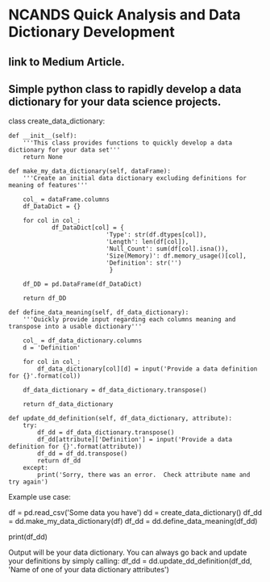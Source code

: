 # NCANDS Quick Analysis and Data Dictionary Development

## link to Medium Article.  

## Simple python class to rapidly develop a data dictionary for your data science projects.  

class create_data_dictionary:
    
    def __init__(self):
        '''This class provides functions to quickly develop a data dictionary for your data set'''
        return None
    
    def make_my_data_dictionary(self, dataFrame):
        '''Create an initial data dictionary excluding definitions for meaning of features'''
        
        col_ = dataFrame.columns
        df_DataDict = {}

        for col in col_:
                df_DataDict[col] = {
                               'Type': str(df.dtypes[col]),
                               'Length': len(df[col]),
                               'Null_Count': sum(df[col].isna()),
                               'Size(Memory)': df.memory_usage()[col],
                               'Definition': str('')
                                }

        df_DD = pd.DataFrame(df_DataDict)

        return df_DD
    
    def define_data_meaning(self, df_data_dictionary):
        '''Quickly provide input regarding each columns meaning and transpose into a usable dictionary'''
        
        col_ = df_data_dictionary.columns
        d = 'Definition'
        
        for col in col_:
            df_data_dictionary[col][d] = input('Provide a data definition for {}'.format(col))
        
        df_data_dictionary = df_data_dictionary.transpose()
        
        return df_data_dictionary

    def update_dd_definition(self, df_data_dictionary, attribute):
        try:
            df_dd = df_data_dictionary.transpose()
            df_dd[attribute]['Definition'] = input('Provide a data definition for {}'.format(attribute))
            df_dd = df_dd.transpose()
            return df_dd
        except:
            print('Sorry, there was an error.  Check attribute name and try again')

Example use case:

df = pd.read_csv('Some data you have')
dd = create_data_dictionary()
df_dd = dd.make_my_data_dictionary(df)
df_dd = dd.define_data_meaning(df_dd)

print(df_dd)

Output will be your data dictionary.  You can always go back and update your definitions by simply calling:
df_dd = dd.update_dd_definition(df_dd, 'Name of one of your data dictionary attributes')
